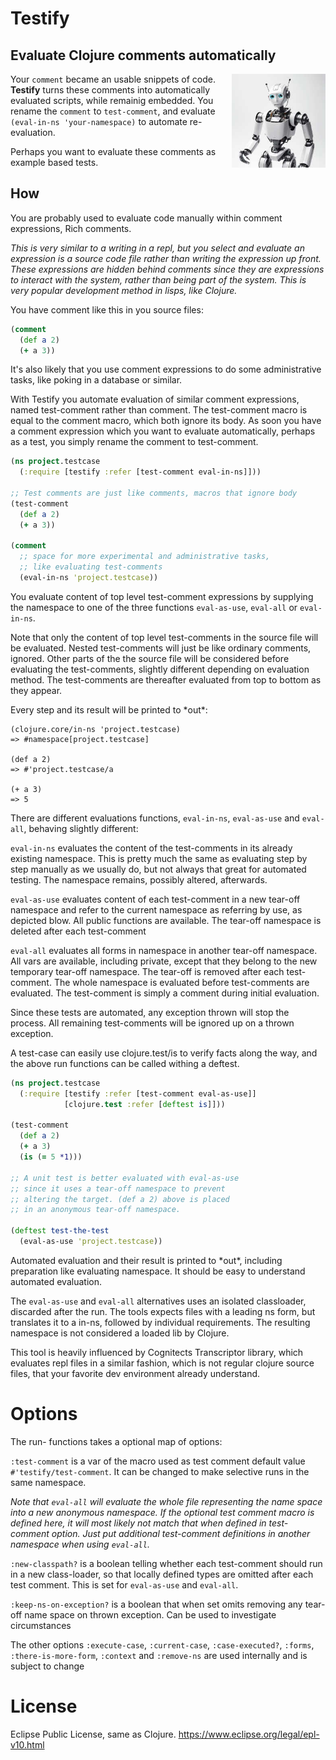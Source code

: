 # Testify
## Evaluate Clojure comments automatically

<img align="right" src="robby.jpg" width="150" height="150">

Your `comment` became an usable snippets of code. 
**Testify** turns these comments into automatically evaluated scripts, while remainig embedded.
You rename the `comment` to `test-comment`, and evaluate `(eval-in-ns 'your-namespace)` to automate re-evaluation.

Perhaps you want to evaluate these comments as example based tests.

## How
 
You are probably used to evaluate code manually within comment expressions, Rich comments. 

*This is very similar to a writing in a repl, but you select and evaluate an expression is a source code file rather than writing the expression up front. These expressions are hidden behind comments since they are expressions to interact with the system, rather than being part of the system. This is very popular development method in lisps, like Clojure.*

You have comment like this in you source files:

```clojure
(comment 
  (def a 2)
  (+ a 3))
```

It's also likely that you use comment expressions to do some administrative tasks, like poking in a database or similar.

With Testify you automate evaluation of similar comment expressions, named test-comment rather than comment. The test-comment macro is equal to the comment macro, which both ignore its body. As soon you have a comment expression which you want to evaluate automatically, perhaps as a test, you simply rename the comment to test-comment.

```clojure
(ns project.testcase
  (:require [testify :refer [test-comment eval-in-ns]]))

;; Test comments are just like comments, macros that ignore body  
(test-comment 
  (def a 2)
  (+ a 3))
  
(comment 
  ;; space for more experimental and administrative tasks,
  ;; like evaluating test-comments
  (eval-in-ns 'project.testcase))
```
You evaluate content of top level test-comment expressions by supplying the namespace to one of the three functions `eval-as-use`, `eval-all` or `eval-in-ns`. 

Note that only the content of top level test-comments in the source file will be evaluated. Nested test-comments will just be like ordinary comments, ignored. Other parts of the the source file will be considered before evaluating the test-comments, slightly different depending on evaluation method. The test-comments are thereafter evaluated from top to bottom as they appear. 

Every step and its result will be printed to \*out\*:
```
(clojure.core/in-ns 'project.testcase)
=> #namespace[project.testcase]

(def a 2)
=> #'project.testcase/a

(+ a 3)
=> 5
```
There are different evaluations functions, `eval-in-ns`, `eval-as-use` and `eval-all`, behaving slightly different:

`eval-in-ns` evaluates the content of the test-comments in its already existing namespace. This is pretty much the same as evaluating step by step manually as we usually do, but not always that great for automated testing. The namespace remains, possibly altered, afterwards. 

`eval-as-use` evaluates content of each test-comment in a new tear-off namespace and refer to the current namespace as referring by use, as depicted blow. All public functions are available. The tear-off namespace is deleted after each test-comment

`eval-all` evaluates all forms in namespace in another tear-off namespace. All vars are available, including private, except that they belong to the new temporary tear-off namespace. The tear-off is removed after each test-comment. The whole namespace is evaluated before test-comments are evaluated. The test-comment is simply a comment during initial evaluation.


Since these tests are automated, any exception thrown will stop the process. All remaining test-comments will be ignored up on a thrown exception.

A test-case can easily use clojure.test/is to verify facts along the way, and the above run functions can be called withing a deftest.

```clojure
(ns project.testcase
  (:require [testify :refer [test-comment eval-as-use]]
            [clojure.test :refer [deftest is]]))
  
(test-comment 
  (def a 2)
  (+ a 3)
  (is (= 5 *1)))

;; A unit test is better evaluated with eval-as-use
;; since it uses a tear-off namespace to prevent
;; altering the target. (def a 2) above is placed
;; in an anonymous tear-off namespace.
 
(deftest test-the-test
  (eval-as-use 'project.testcase))
```
Automated evaluation and their result is printed to \*out\*, including preparation like evaluating namespace. It should be easy to understand automated evaluation.

The `eval-as-use` and `eval-all` alternatives uses an isolated classloader, discarded after the run. The tools expects files with a leading ns form, but translates it to a in-ns, followed by individual requirements. The resulting namespace is not considered a loaded lib by Clojure.

This tool is heavily influenced by Cognitects Transcriptor library, which evaluates repl files in a similar fashion, which is not regular clojure source files, that your favorite dev environment already understand.

# Options

The run- functions takes a optional map of options: 

`:test-comment` is a var of the macro used as test comment default value `#'testify/test-comment`. It can be changed to make selective runs in the same namespace. 

*Note that `eval-all` will evaluate the whole file representing the name space into a new anonymous namespace. If the optional test comment macro is defined here, it will most likely not match that when defined in test-comment option. Just put additional test-comment definitions in another namespace when using `eval-all`.* 

`:new-classpath?` is a boolean telling whether each test-comment should run in a new class-loader, so that locally defined types are omitted after each test comment. This is set for `eval-as-use` and `eval-all`.

`:keep-ns-on-exception?` is a boolean that when set omits removing any tear-off name space on thrown exception. Can be used to investigate circumstances

The other options `:execute-case`, `:current-case`, `:case-executed?`, `:forms`, `:there-is-more-form`, `:context` and `:remove-ns` are used internally and is subject to change

# License
Eclipse Public License, same as Clojure. https://www.eclipse.org/legal/epl-v10.html

